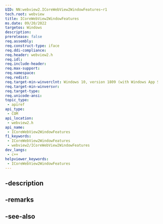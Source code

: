 ```yaml
---
UID: NN:webview2.ICoreWebView2WindowFeatures~r1
tech.root: webview
title: ICoreWebView2WindowFeatures
ms.date: 09/20/2022
targetos: Windows
description: 
prerelease: false
req.assembly: 
req.construct-type: iface
req.ddi-compliance: 
req.header: webview2.h
req.idl: 
req.include-header: 
req.max-support: 
req.namespace: 
req.redist: 
req.target-min-winverclnt: Windows 10, version 1809 (with Windows App SDK 1.1 or later)
req.target-min-winversvr: 
req.target-type: 
req.unicode-ansi: 
topic_type:
 - apiref
api_type:
 - COM
api_location:
 - webview2.h
api_name:
 - ICoreWebView2WindowFeatures
f1_keywords:
 - ICoreWebView2WindowFeatures
 - webview2/ICoreWebView2WindowFeatures
dev_langs:
 - c++
helpviewer_keywords:
 - ICoreWebView2WindowFeatures
---
```


## -description

## -remarks

## -see-also

